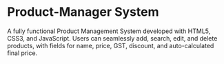 # Product-Manager System
A fully functional Product Management System developed with HTML5, CSS3, and JavaScript. Users can seamlessly add, search, edit, and delete products, with fields for name, price, GST, discount, and auto-calculated final price.
